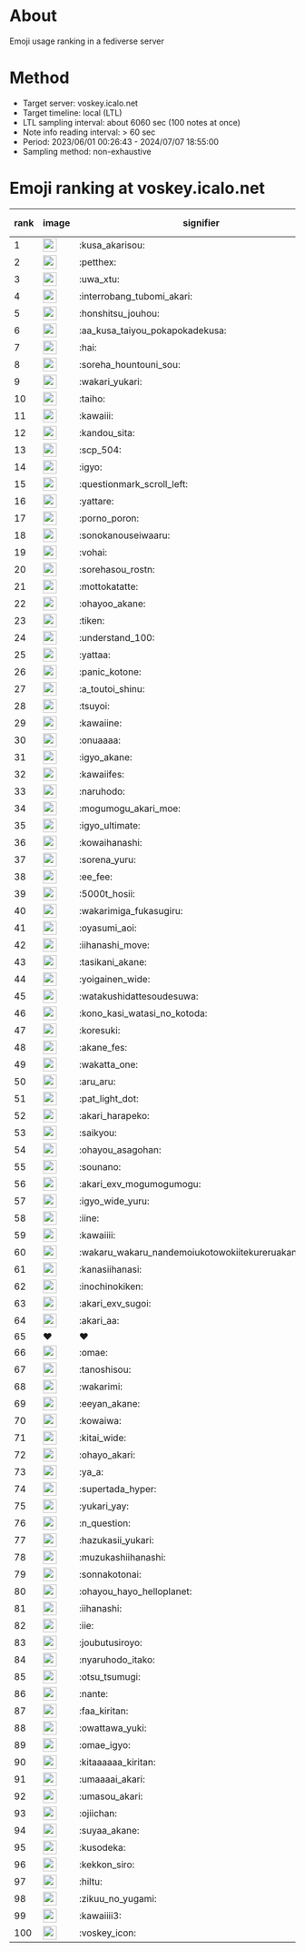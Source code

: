 # About
Emoji usage ranking in a fediverse server

# Method
- Target server: voskey.icalo.net
- Target timeline: local (LTL)
- LTL sampling interval: about 6060 sec (100 notes at once)
- Note info reading interval: > 60 sec
- Period: 2023/06/01 00:26:43 - 2024/07/07 18:55:00 
- Sampling method: non-exhaustive

# Emoji ranking at voskey.icalo.net

|rank|image|signifier|type|frequency score|
|----|----|----|----|----|
|1|<img height="24" src="https://voskey.icalo.net/emoji/kusa_akarisou.webp">|:kusa_akarisou:|custom|28602|
|2|<img height="24" src="https://voskey.icalo.net/emoji/petthex.webp">|:petthex:|custom|20242|
|3|<img height="24" src="https://voskey.icalo.net/emoji/uwa_xtu.webp">|:uwa_xtu:|custom|11673|
|4|<img height="24" src="https://voskey.icalo.net/emoji/interrobang_tubomi_akari.webp">|:interrobang_tubomi_akari:|custom|10631|
|5|<img height="24" src="https://voskey.icalo.net/emoji/honshitsu_jouhou.webp">|:honshitsu_jouhou:|custom|8825|
|6|<img height="24" src="https://voskey.icalo.net/emoji/aa_kusa_taiyou_pokapokadekusa.webp">|:aa_kusa_taiyou_pokapokadekusa:|custom|8034|
|7|<img height="24" src="https://voskey.icalo.net/emoji/hai.webp">|:hai:|custom|7726|
|8|<img height="24" src="https://voskey.icalo.net/emoji/soreha_hountouni_sou.webp">|:soreha_hountouni_sou:|custom|6925|
|9|<img height="24" src="https://voskey.icalo.net/emoji/wakari_yukari.webp">|:wakari_yukari:|custom|6716|
|10|<img height="24" src="https://voskey.icalo.net/emoji/taiho.webp">|:taiho:|custom|6595|
|11|<img height="24" src="https://voskey.icalo.net/emoji/kawaiii.webp">|:kawaiii:|custom|5890|
|12|<img height="24" src="https://voskey.icalo.net/emoji/kandou_sita.webp">|:kandou_sita:|custom|5872|
|13|<img height="24" src="https://voskey.icalo.net/emoji/scp_504.webp">|:scp_504:|custom|5615|
|14|<img height="24" src="https://voskey.icalo.net/emoji/igyo.webp">|:igyo:|custom|4441|
|15|<img height="24" src="https://voskey.icalo.net/emoji/questionmark_scroll_left.webp">|:questionmark_scroll_left:|custom|4328|
|16|<img height="24" src="https://voskey.icalo.net/emoji/yattare.webp">|:yattare:|custom|4312|
|17|<img height="24" src="https://voskey.icalo.net/emoji/porno_poron.webp">|:porno_poron:|custom|4264|
|18|<img height="24" src="https://voskey.icalo.net/emoji/sonokanouseiwaaru.webp">|:sonokanouseiwaaru:|custom|4034|
|19|<img height="24" src="https://voskey.icalo.net/emoji/vohai.webp">|:vohai:|custom|4029|
|20|<img height="24" src="https://voskey.icalo.net/emoji/sorehasou_rostn.webp">|:sorehasou_rostn:|custom|3870|
|21|<img height="24" src="https://voskey.icalo.net/emoji/mottokatatte.webp">|:mottokatatte:|custom|3689|
|22|<img height="24" src="https://voskey.icalo.net/emoji/ohayoo_akane.webp">|:ohayoo_akane:|custom|3625|
|23|<img height="24" src="https://voskey.icalo.net/emoji/tiken.webp">|:tiken:|custom|3566|
|24|<img height="24" src="https://voskey.icalo.net/emoji/understand_100.webp">|:understand_100:|custom|3484|
|25|<img height="24" src="https://voskey.icalo.net/emoji/yattaa.webp">|:yattaa:|custom|3429|
|26|<img height="24" src="https://voskey.icalo.net/emoji/panic_kotone.webp">|:panic_kotone:|custom|3183|
|27|<img height="24" src="https://voskey.icalo.net/emoji/a_toutoi_shinu.webp">|:a_toutoi_shinu:|custom|3163|
|28|<img height="24" src="https://voskey.icalo.net/emoji/tsuyoi.webp">|:tsuyoi:|custom|3118|
|29|<img height="24" src="https://voskey.icalo.net/emoji/kawaiine.webp">|:kawaiine:|custom|2994|
|30|<img height="24" src="https://voskey.icalo.net/emoji/onuaaaa.webp">|:onuaaaa:|custom|2975|
|31|<img height="24" src="https://voskey.icalo.net/emoji/igyo_akane.webp">|:igyo_akane:|custom|2962|
|32|<img height="24" src="https://voskey.icalo.net/emoji/kawaiifes.webp">|:kawaiifes:|custom|2815|
|33|<img height="24" src="https://voskey.icalo.net/emoji/naruhodo.webp">|:naruhodo:|custom|2738|
|34|<img height="24" src="https://voskey.icalo.net/emoji/mogumogu_akari_moe.webp">|:mogumogu_akari_moe:|custom|2719|
|35|<img height="24" src="https://voskey.icalo.net/emoji/igyo_ultimate.webp">|:igyo_ultimate:|custom|2697|
|36|<img height="24" src="https://voskey.icalo.net/emoji/kowaihanashi.webp">|:kowaihanashi:|custom|2669|
|37|<img height="24" src="https://voskey.icalo.net/emoji/sorena_yuru.webp">|:sorena_yuru:|custom|2480|
|38|<img height="24" src="https://voskey.icalo.net/emoji/ee_fee.webp">|:ee_fee:|custom|2456|
|39|<img height="24" src="https://voskey.icalo.net/emoji/5000t_hosii.webp">|:5000t_hosii:|custom|2413|
|40|<img height="24" src="https://voskey.icalo.net/emoji/wakarimiga_fukasugiru.webp">|:wakarimiga_fukasugiru:|custom|2400|
|41|<img height="24" src="https://voskey.icalo.net/emoji/oyasumi_aoi.webp">|:oyasumi_aoi:|custom|2387|
|42|<img height="24" src="https://voskey.icalo.net/emoji/iihanashi_move.webp">|:iihanashi_move:|custom|2344|
|43|<img height="24" src="https://voskey.icalo.net/emoji/tasikani_akane.webp">|:tasikani_akane:|custom|2152|
|44|<img height="24" src="https://voskey.icalo.net/emoji/yoigainen_wide.webp">|:yoigainen_wide:|custom|2121|
|45|<img height="24" src="https://voskey.icalo.net/emoji/watakushidattesoudesuwa.webp">|:watakushidattesoudesuwa:|custom|2085|
|46|<img height="24" src="https://voskey.icalo.net/emoji/kono_kasi_watasi_no_kotoda.webp">|:kono_kasi_watasi_no_kotoda:|custom|2065|
|47|<img height="24" src="https://voskey.icalo.net/emoji/koresuki.webp">|:koresuki:|custom|2051|
|48|<img height="24" src="https://voskey.icalo.net/emoji/akane_fes.webp">|:akane_fes:|custom|2045|
|49|<img height="24" src="https://voskey.icalo.net/emoji/wakatta_one.webp">|:wakatta_one:|custom|2038|
|50|<img height="24" src="https://voskey.icalo.net/emoji/aru_aru.webp">|:aru_aru:|custom|2014|
|51|<img height="24" src="https://voskey.icalo.net/emoji/pat_light_dot.webp">|:pat_light_dot:|custom|1996|
|52|<img height="24" src="https://voskey.icalo.net/emoji/akari_harapeko.webp">|:akari_harapeko:|custom|1922|
|53|<img height="24" src="https://voskey.icalo.net/emoji/saikyou.webp">|:saikyou:|custom|1915|
|54|<img height="24" src="https://voskey.icalo.net/emoji/ohayou_asagohan.webp">|:ohayou_asagohan:|custom|1909|
|55|<img height="24" src="https://voskey.icalo.net/emoji/sounano.webp">|:sounano:|custom|1881|
|56|<img height="24" src="https://voskey.icalo.net/emoji/akari_exv_mogumogumogu.webp">|:akari_exv_mogumogumogu:|custom|1793|
|57|<img height="24" src="https://voskey.icalo.net/emoji/igyo_wide_yuru.webp">|:igyo_wide_yuru:|custom|1785|
|58|<img height="24" src="https://voskey.icalo.net/emoji/iine.webp">|:iine:|custom|1774|
|59|<img height="24" src="https://voskey.icalo.net/emoji/kawaiiii.webp">|:kawaiiii:|custom|1699|
|60|<img height="24" src="https://voskey.icalo.net/emoji/wakaru_wakaru_nandemoiukotowokiitekureruakanetyan.webp">|:wakaru_wakaru_nandemoiukotowokiitekureruakanetyan:|custom|1652|
|61|<img height="24" src="https://voskey.icalo.net/emoji/kanasiihanasi.webp">|:kanasiihanasi:|custom|1617|
|62|<img height="24" src="https://voskey.icalo.net/emoji/inochinokiken.webp">|:inochinokiken:|custom|1600|
|63|<img height="24" src="https://voskey.icalo.net/emoji/akari_exv_sugoi.webp">|:akari_exv_sugoi:|custom|1600|
|64|<img height="24" src="https://voskey.icalo.net/emoji/akari_aa.webp">|:akari_aa:|custom|1571|
|65|❤|❤|unicode|1569|
|66|<img height="24" src="https://voskey.icalo.net/emoji/omae.webp">|:omae:|custom|1567|
|67|<img height="24" src="https://voskey.icalo.net/emoji/tanoshisou.webp">|:tanoshisou:|custom|1557|
|68|<img height="24" src="https://voskey.icalo.net/emoji/wakarimi.webp">|:wakarimi:|custom|1540|
|69|<img height="24" src="https://voskey.icalo.net/emoji/eeyan_akane.webp">|:eeyan_akane:|custom|1535|
|70|<img height="24" src="https://voskey.icalo.net/emoji/kowaiwa.webp">|:kowaiwa:|custom|1481|
|71|<img height="24" src="https://voskey.icalo.net/emoji/kitai_wide.webp">|:kitai_wide:|custom|1459|
|72|<img height="24" src="https://voskey.icalo.net/emoji/ohayo_akari.webp">|:ohayo_akari:|custom|1457|
|73|<img height="24" src="https://voskey.icalo.net/emoji/ya_a.webp">|:ya_a:|custom|1451|
|74|<img height="24" src="https://voskey.icalo.net/emoji/supertada_hyper.webp">|:supertada_hyper:|custom|1434|
|75|<img height="24" src="https://voskey.icalo.net/emoji/yukari_yay.webp">|:yukari_yay:|custom|1403|
|76|<img height="24" src="https://voskey.icalo.net/emoji/n_question.webp">|:n_question:|custom|1384|
|77|<img height="24" src="https://voskey.icalo.net/emoji/hazukasii_yukari.webp">|:hazukasii_yukari:|custom|1378|
|78|<img height="24" src="https://voskey.icalo.net/emoji/muzukashiihanashi.webp">|:muzukashiihanashi:|custom|1320|
|79|<img height="24" src="https://voskey.icalo.net/emoji/sonnakotonai.webp">|:sonnakotonai:|custom|1315|
|80|<img height="24" src="https://voskey.icalo.net/emoji/ohayou_hayo_helloplanet.webp">|:ohayou_hayo_helloplanet:|custom|1302|
|81|<img height="24" src="https://voskey.icalo.net/emoji/iihanashi.webp">|:iihanashi:|custom|1271|
|82|<img height="24" src="https://voskey.icalo.net/emoji/iie.webp">|:iie:|custom|1257|
|83|<img height="24" src="https://voskey.icalo.net/emoji/joubutusiroyo.webp">|:joubutusiroyo:|custom|1246|
|84|<img height="24" src="https://voskey.icalo.net/emoji/nyaruhodo_itako.webp">|:nyaruhodo_itako:|custom|1239|
|85|<img height="24" src="https://voskey.icalo.net/emoji/otsu_tsumugi.webp">|:otsu_tsumugi:|custom|1234|
|86|<img height="24" src="https://voskey.icalo.net/emoji/nante.webp">|:nante:|custom|1228|
|87|<img height="24" src="https://voskey.icalo.net/emoji/faa_kiritan.webp">|:faa_kiritan:|custom|1217|
|88|<img height="24" src="https://voskey.icalo.net/emoji/owattawa_yuki.webp">|:owattawa_yuki:|custom|1203|
|89|<img height="24" src="https://voskey.icalo.net/emoji/omae_igyo.webp">|:omae_igyo:|custom|1203|
|90|<img height="24" src="https://voskey.icalo.net/emoji/kitaaaaaa_kiritan.webp">|:kitaaaaaa_kiritan:|custom|1187|
|91|<img height="24" src="https://voskey.icalo.net/emoji/umaaaai_akari.webp">|:umaaaai_akari:|custom|1164|
|92|<img height="24" src="https://voskey.icalo.net/emoji/umasou_akari.webp">|:umasou_akari:|custom|1148|
|93|<img height="24" src="https://voskey.icalo.net/emoji/ojiichan.webp">|:ojiichan:|custom|1142|
|94|<img height="24" src="https://voskey.icalo.net/emoji/suyaa_akane.webp">|:suyaa_akane:|custom|1139|
|95|<img height="24" src="https://voskey.icalo.net/emoji/kusodeka.webp">|:kusodeka:|custom|1137|
|96|<img height="24" src="https://voskey.icalo.net/emoji/kekkon_siro.webp">|:kekkon_siro:|custom|1126|
|97|<img height="24" src="https://voskey.icalo.net/emoji/hiltu.webp">|:hiltu:|custom|1118|
|98|<img height="24" src="https://voskey.icalo.net/emoji/zikuu_no_yugami.webp">|:zikuu_no_yugami:|custom|1118|
|99|<img height="24" src="https://voskey.icalo.net/emoji/kawaiiii3.webp">|:kawaiiii3:|custom|1102|
|100|<img height="24" src="https://voskey.icalo.net/emoji/voskey_icon.webp">|:voskey_icon:|custom|1077|
